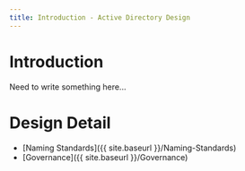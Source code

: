 ```yaml
---
title: Introduction - Active Directory Design
---
```


# Introduction

Need to write something here...


# Design Detail
* [Naming Standards]({{ site.baseurl }}/Naming-Standards)
* [Governance]({{ site.baseurl }}/Governance)
